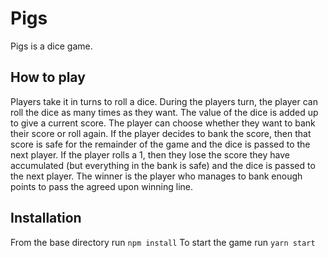 # Pigs

Pigs is a dice game.

## How to play

Players take it in turns to roll a dice.
During the players turn, the player can roll the dice as many times as they want.
The value of the dice is added up to give a current score.
The player can choose whether they want to bank their score or roll again.
If the player decides to bank the score, then that score is safe for the remainder of the game and the dice is passed to the next player.
If the player rolls a 1, then they lose the score they have accumulated (but everything in the bank is safe) and the dice is passed to the next player.
The winner is the player who manages to bank enough points to pass the agreed upon winning line.

## Installation

From the base directory run `npm install`
To start the game run `yarn start`
